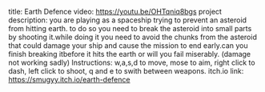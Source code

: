 title: Earth Defence
video: https://youtu.be/OHTqniq8bgs
project description: you are playing as a spaceship trying to prevent an asteroid from hitting earth. to do so you need to break the asteroid into small parts by shooting it.while doing it you need to avoid
the chunks from the asteroid that could damage your ship and cause the mission to end early.can you finish breaking itbefore it hits the earth or will you fail miserably. (damage not working sadly)
Instructions: w,a,s,d to move, mose to aim, right click to dash, left click to shoot, q and e to swith between weapons.
itch.io link: https://smugyy.itch.io/earth-defence

